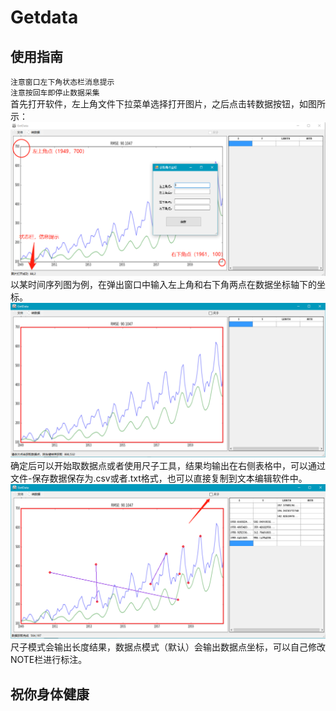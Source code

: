 # Getdata
## 使用指南</br>
`注意窗口左下角状态栏消息提示`</br>
`注意按回车即停止数据采集`</br>
  首先打开软件，左上角文件下拉菜单选择打开图片，之后点击转数据按钮，如图所示：</br>
![Alt text](https://github.com/fundydy/Getdata/blob/master/img/1.png)</br>
以某时间序列图为例，在弹出窗口中输入左上角和右下角两点在数据坐标轴下的坐标。</br>
![Alt text](https://github.com/fundydy/Getdata/blob/master/img/2.png)</br>
确定后可以开始取数据点或者使用尺子工具，结果均输出在右侧表格中，可以通过文件-保存数据保存为.csv或者.txt格式，也可以直接复制到文本编辑软件中。</br>
![Alt text](https://github.com/fundydy/Getdata/blob/master/img/3.png)</br>
尺子模式会输出长度结果，数据点模式（默认）会输出数据点坐标，可以自己修改NOTE栏进行标注。</br>
## 祝你身体健康
